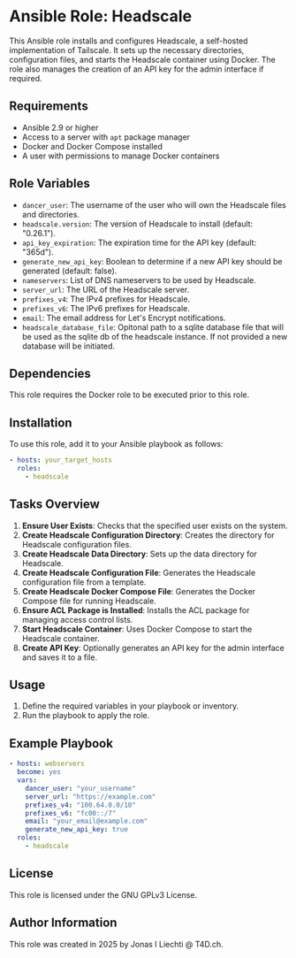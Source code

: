 # Ansible Role: Headscale

This Ansible role installs and configures Headscale, a self-hosted implementation of Tailscale. It sets up the necessary directories, configuration files, and starts the Headscale container using Docker. The role also manages the creation of an API key for the admin interface if required.

## Requirements

- Ansible 2.9 or higher
- Access to a server with `apt` package manager
- Docker and Docker Compose installed
- A user with permissions to manage Docker containers

## Role Variables

- `dancer_user`: The username of the user who will own the Headscale files and directories.
- `headscale.version`: The version of Headscale to install (default: "0.26.1").
- `api_key_expiration`: The expiration time for the API key (default: "365d").
- `generate_new_api_key`: Boolean to determine if a new API key should be generated (default: false).
- `nameservers`: List of DNS nameservers to be used by Headscale.
- `server_url`: The URL of the Headscale server.
- `prefixes_v4`: The IPv4 prefixes for Headscale.
- `prefixes_v6`: The IPv6 prefixes for Headscale.
- `email`: The email address for Let's Encrypt notifications.
- `headscale_database_file`: Opitonal path to a sqlite database file that will be used as the sqlite db of the headscale instance. If not provided a new database will be initiated.

## Dependencies

This role requires the Docker role to be executed prior to this role.

## Installation

To use this role, add it to your Ansible playbook as follows:

```yaml
- hosts: your_target_hosts
  roles:
    - headscale
```

## Tasks Overview

1. **Ensure User Exists**: Checks that the specified user exists on the system.
2. **Create Headscale Configuration Directory**: Creates the directory for Headscale configuration files.
3. **Create Headscale Data Directory**: Sets up the data directory for Headscale.
4. **Create Headscale Configuration File**: Generates the Headscale configuration file from a template.
5. **Create Headscale Docker Compose File**: Generates the Docker Compose file for running Headscale.
6. **Ensure ACL Package is Installed**: Installs the ACL package for managing access control lists.
7. **Start Headscale Container**: Uses Docker Compose to start the Headscale container.
8. **Create API Key**: Optionally generates an API key for the admin interface and saves it to a file.

## Usage

1. Define the required variables in your playbook or inventory.
2. Run the playbook to apply the role.

## Example Playbook

```yaml
- hosts: webservers
  become: yes
  vars:
    dancer_user: "your_username"
    server_url: "https://example.com"
    prefixes_v4: "100.64.0.0/10"
    prefixes_v6: "fc00::/7"
    email: "your_email@example.com"
    generate_new_api_key: true
  roles:
    - headscale
```

## License

This role is licensed under the GNU GPLv3 License.

## Author Information

This role was created in 2025 by Jonas I Liechti @ T4D.ch.

